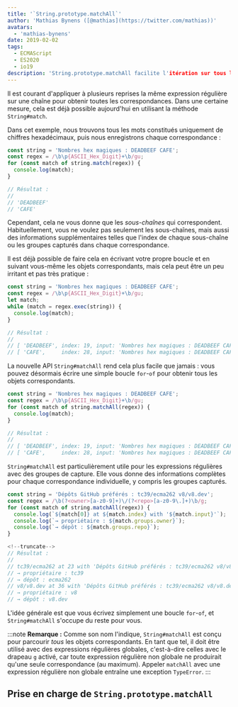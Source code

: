 ```yaml
---
title: '`String.prototype.matchAll`'
author: 'Mathias Bynens ([@mathias](https://twitter.com/mathias))'
avatars:
  - 'mathias-bynens'
date: 2019-02-02
tags:
  - ECMAScript
  - ES2020
  - io19
description: 'String.prototype.matchAll facilite l'itération sur tous les objets correspondants produits par une expression régulière donnée.'
---
```

Il est courant d'appliquer à plusieurs reprises la même expression régulière sur une chaîne pour obtenir toutes les correspondances. Dans une certaine mesure, cela est déjà possible aujourd'hui en utilisant la méthode `String#match`.

Dans cet exemple, nous trouvons tous les mots constitués uniquement de chiffres hexadécimaux, puis nous enregistrons chaque correspondance :

```js
const string = 'Nombres hex magiques : DEADBEEF CAFE';
const regex = /\b\p{ASCII_Hex_Digit}+\b/gu;
for (const match of string.match(regex)) {
  console.log(match);
}

// Résultat :
//
// 'DEADBEEF'
// 'CAFE'
```

Cependant, cela ne vous donne que les _sous-chaînes_ qui correspondent. Habituellement, vous ne voulez pas seulement les sous-chaînes, mais aussi des informations supplémentaires telles que l'index de chaque sous-chaîne ou les groupes capturés dans chaque correspondance.

Il est déjà possible de faire cela en écrivant votre propre boucle et en suivant vous-même les objets correspondants, mais cela peut être un peu irritant et pas très pratique :

```js
const string = 'Nombres hex magiques : DEADBEEF CAFE';
const regex = /\b\p{ASCII_Hex_Digit}+\b/gu;
let match;
while (match = regex.exec(string)) {
  console.log(match);
}

// Résultat :
//
// [ 'DEADBEEF', index: 19, input: 'Nombres hex magiques : DEADBEEF CAFE' ]
// [ 'CAFE',     index: 28, input: 'Nombres hex magiques : DEADBEEF CAFE' ]
```

La nouvelle API `String#matchAll` rend cela plus facile que jamais : vous pouvez désormais écrire une simple boucle `for`-`of` pour obtenir tous les objets correspondants.

```js
const string = 'Nombres hex magiques : DEADBEEF CAFE';
const regex = /\b\p{ASCII_Hex_Digit}+\b/gu;
for (const match of string.matchAll(regex)) {
  console.log(match);
}

// Résultat :
//
// [ 'DEADBEEF', index: 19, input: 'Nombres hex magiques : DEADBEEF CAFE' ]
// [ 'CAFE',     index: 28, input: 'Nombres hex magiques : DEADBEEF CAFE' ]
```

`String#matchAll` est particulièrement utile pour les expressions régulières avec des groupes de capture. Elle vous donne des informations complètes pour chaque correspondance individuelle, y compris les groupes capturés.

```js
const string = 'Dépôts GitHub préférés : tc39/ecma262 v8/v8.dev';
const regex = /\b(?<owner>[a-z0-9]+)\/(?<repo>[a-z0-9\.]+)\b/g;
for (const match of string.matchAll(regex)) {
  console.log(`${match[0]} at ${match.index} with '${match.input}'`);
  console.log(`→ propriétaire : ${match.groups.owner}`);
  console.log(`→ dépôt : ${match.groups.repo}`);
}

<!--truncate-->
// Résultat :
//
// tc39/ecma262 at 23 with 'Dépôts GitHub préférés : tc39/ecma262 v8/v8.dev'
// → propriétaire : tc39
// → dépôt : ecma262
// v8/v8.dev at 36 with 'Dépôts GitHub préférés : tc39/ecma262 v8/v8.dev'
// → propriétaire : v8
// → dépôt : v8.dev
```

L'idée générale est que vous écrivez simplement une boucle `for`-`of`, et `String#matchAll` s'occupe du reste pour vous.

:::note
**Remarque :** Comme son nom l'indique, `String#matchAll` est conçu pour parcourir _tous_ les objets correspondants. En tant que tel, il doit être utilisé avec des expressions régulières globales, c'est-à-dire celles avec le drapeau `g` activé, car toute expression régulière non globale ne produirait qu'une seule correspondance (au maximum). Appeler `matchAll` avec une expression régulière non globale entraîne une exception `TypeError`.
:::

## Prise en charge de `String.prototype.matchAll`

<feature-support chrome="73 /blog/v8-release-73#string.prototype.matchall"
                 firefox="67"
                 safari="13"
                 nodejs="12"
                 babel="oui https://github.com/zloirock/core-js#ecmascript-string-and-regexp"></feature-support>

